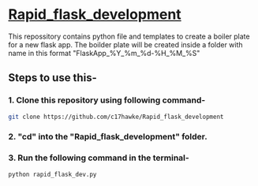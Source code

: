 # [Rapid_flask_development](https://c17hawke.github.io/Rapid_flask_development/)
This repossitory contains python file and templates to create a boiler plate for a new flask app. 
The boilder plate will be created inside a folder with name in this format "FlaskApp_%Y_%m_%d-%H_%M_%S"

## Steps to use this- 
### 1. Clone this repository using following command- 
```bash
git clone https://github.com/c17hawke/Rapid_flask_development
```

### 2. "cd" into the "Rapid_flask_development" folder.

### 3. Run the following command in the terminal-
```bash
python rapid_flask_dev.py
```
